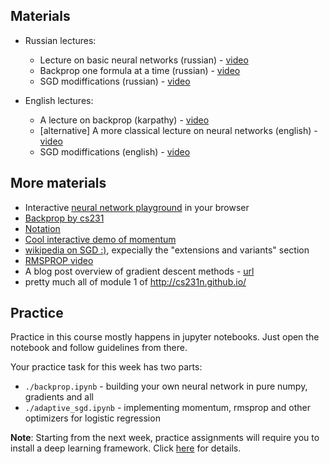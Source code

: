 
## Materials
* Russian lectures:
  * Lecture on basic neural networks (russian) - [video](https://yadi.sk/i/yyHZub6R3Ej5dV)
  * Backprop one formula at a time (russian) - [video](https://yadi.sk/i/0AuHgNsv3EHZhN)
  * SGD modiffications (russian) - [video](https://yadi.sk/i/SAGl44PS3EHZeK)

* English lectures:
  * A lecture on backprop (karpathy) - [video](https://www.youtube.com/watch?v=59Hbtz7XgjM)
  * [alternative] A more classical lecture on neural networks (english) - [video](https://www.youtube.com/watch?v=uXt8qF2Zzfo)
  * SGD modiffications (english) - [video](https://www.youtube.com/watch?v=nhqo0u1a6fw)


## More materials
  - Interactive [neural network playground](http://playground.tensorflow.org/) in your browser
  - [Backprop by cs231](http://cs231n.github.io/optimization-2/)
  - [Notation](http://cs231n.github.io/neural-networks-1/#nn)
  - [Cool interactive demo of momentum](http://distill.pub/2017/momentum/)
  - [wikipedia on SGD :)](https://en.wikipedia.org/wiki/Stochastic_gradient_descent), expecially the "extensions and variants" section
  - [RMSPROP video](https://www.youtube.com/watch?v=defQQqkXEfE)
  - A blog post overview of gradient descent methods - [url](http://ruder.io/optimizing-gradient-descent/)
  - pretty much all of module 1 of http://cs231n.github.io/



## Practice

Practice in this course mostly happens in jupyter notebooks. Just open the notebook and follow guidelines from there.

Your practice task for this week has two parts:
* `./backprop.ipynb` - building your own neural network in pure numpy, gradients and all
* `./adaptive_sgd.ipynb` - implementing momentum, rmsprop and other optimizers for logistic regression


__Note__: Starting from the next week, practice assignments will require you to install a deep learning framework. Click [here](https://github.com/yandexdataschool/Practical_DL/issues/6) for details.


